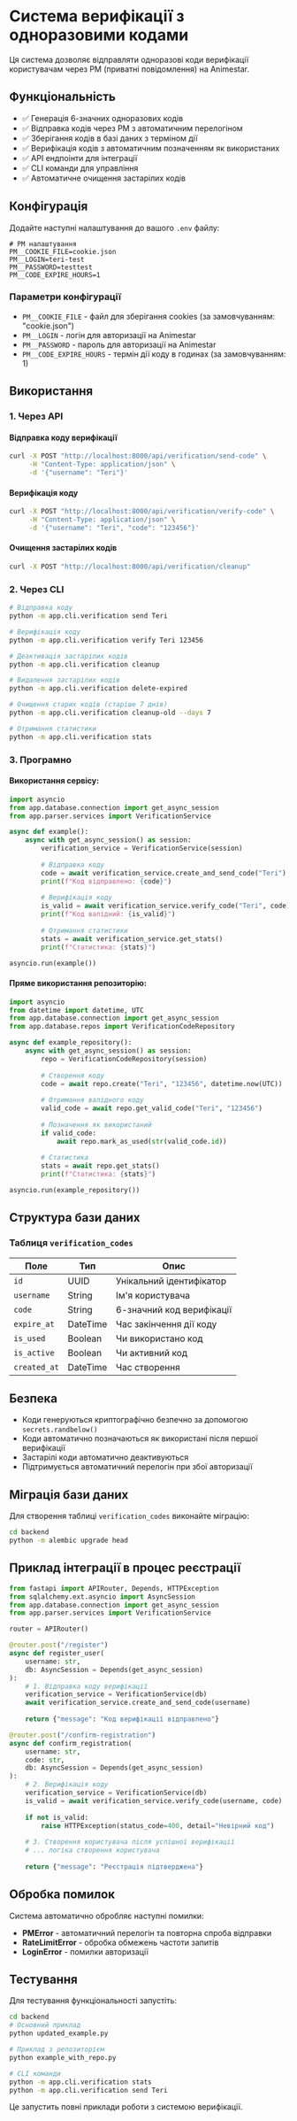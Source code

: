 # Система верифікації з одноразовими кодами

Ця система дозволяє відправляти одноразові коди верифікації користувачам через PM (приватні повідомлення) на Animestar.

## Функціональність

- ✅ Генерація 6-значних одноразових кодів
- ✅ Відправка кодів через PM з автоматичним перелогіном
- ✅ Зберігання кодів в базі даних з терміном дії
- ✅ Верифікація кодів з автоматичним позначенням як використаних
- ✅ API ендпоінти для інтеграції
- ✅ CLI команди для управління
- ✅ Автоматичне очищення застарілих кодів

## Конфігурація

Додайте наступні налаштування до вашого `.env` файлу:

```env
# PM налаштування
PM__COOKIE_FILE=cookie.json
PM__LOGIN=teri-test
PM__PASSWORD=testtest
PM__CODE_EXPIRE_HOURS=1
```

### Параметри конфігурації

- `PM__COOKIE_FILE` - файл для зберігання cookies (за замовчуванням: "cookie.json")
- `PM__LOGIN` - логін для авторизації на Animestar
- `PM__PASSWORD` - пароль для авторизації на Animestar
- `PM__CODE_EXPIRE_HOURS` - термін дії коду в годинах (за замовчуванням: 1)

## Використання

### 1. Через API

#### Відправка коду верифікації
```bash
curl -X POST "http://localhost:8000/api/verification/send-code" \
     -H "Content-Type: application/json" \
     -d '{"username": "Teri"}'
```

#### Верифікація коду
```bash
curl -X POST "http://localhost:8000/api/verification/verify-code" \
     -H "Content-Type: application/json" \
     -d '{"username": "Teri", "code": "123456"}'
```

#### Очищення застарілих кодів
```bash
curl -X POST "http://localhost:8000/api/verification/cleanup"
```

### 2. Через CLI

```bash
# Відправка коду
python -m app.cli.verification send Teri

# Верифікація коду
python -m app.cli.verification verify Teri 123456

# Деактивація застарілих кодів
python -m app.cli.verification cleanup

# Видалення застарілих кодів
python -m app.cli.verification delete-expired

# Очищення старих кодів (старіше 7 днів)
python -m app.cli.verification cleanup-old --days 7

# Отримання статистики
python -m app.cli.verification stats
```

### 3. Програмно

#### Використання сервісу:
```python
import asyncio
from app.database.connection import get_async_session
from app.parser.services import VerificationService

async def example():
    async with get_async_session() as session:
        verification_service = VerificationService(session)
        
        # Відправка коду
        code = await verification_service.create_and_send_code("Teri")
        print(f"Код відправлено: {code}")
        
        # Верифікація коду
        is_valid = await verification_service.verify_code("Teri", code)
        print(f"Код валідний: {is_valid}")
        
        # Отримання статистики
        stats = await verification_service.get_stats()
        print(f"Статистика: {stats}")

asyncio.run(example())
```

#### Пряме використання репозиторію:
```python
import asyncio
from datetime import datetime, UTC
from app.database.connection import get_async_session
from app.database.repos import VerificationCodeRepository

async def example_repository():
    async with get_async_session() as session:
        repo = VerificationCodeRepository(session)
        
        # Створення коду
        code = await repo.create("Teri", "123456", datetime.now(UTC))
        
        # Отримання валідного коду
        valid_code = await repo.get_valid_code("Teri", "123456")
        
        # Позначення як використаний
        if valid_code:
            await repo.mark_as_used(str(valid_code.id))
        
        # Статистика
        stats = await repo.get_stats()
        print(f"Статистика: {stats}")

asyncio.run(example_repository())
```

## Структура бази даних

### Таблиця `verification_codes`

| Поле | Тип | Опис |
|------|-----|------|
| `id` | UUID | Унікальний ідентифікатор |
| `username` | String | Ім'я користувача |
| `code` | String | 6-значний код верифікації |
| `expire_at` | DateTime | Час закінчення дії коду |
| `is_used` | Boolean | Чи використано код |
| `is_active` | Boolean | Чи активний код |
| `created_at` | DateTime | Час створення |

## Безпека

- Коди генеруються криптографічно безпечно за допомогою `secrets.randbelow()`
- Коди автоматично позначаються як використані після першої верифікації
- Застарілі коди автоматично деактивуються
- Підтримується автоматичний перелогін при збої авторизації

## Міграція бази даних

Для створення таблиці `verification_codes` виконайте міграцію:

```bash
cd backend
python -m alembic upgrade head
```

## Приклад інтеграції в процес реєстрації

```python
from fastapi import APIRouter, Depends, HTTPException
from sqlalchemy.ext.asyncio import AsyncSession
from app.database.connection import get_async_session
from app.parser.services import VerificationService

router = APIRouter()

@router.post("/register")
async def register_user(
    username: str,
    db: AsyncSession = Depends(get_async_session)
):
    # 1. Відправка коду верифікації
    verification_service = VerificationService(db)
    await verification_service.create_and_send_code(username)
    
    return {"message": "Код верифікації відправлено"}

@router.post("/confirm-registration")
async def confirm_registration(
    username: str,
    code: str,
    db: AsyncSession = Depends(get_async_session)
):
    # 2. Верифікація коду
    verification_service = VerificationService(db)
    is_valid = await verification_service.verify_code(username, code)
    
    if not is_valid:
        raise HTTPException(status_code=400, detail="Невірний код")
    
    # 3. Створення користувача після успішної верифікації
    # ... логіка створення користувача
    
    return {"message": "Реєстрація підтверджена"}
```

## Обробка помилок

Система автоматично обробляє наступні помилки:

- **PMError** - автоматичний перелогін та повторна спроба відправки
- **RateLimitError** - обробка обмежень частоти запитів
- **LoginError** - помилки авторизації

## Тестування

Для тестування функціональності запустіть:

```bash
cd backend
# Основний приклад
python updated_example.py

# Приклад з репозиторієм
python example_with_repo.py

# CLI команди
python -m app.cli.verification stats
python -m app.cli.verification send Teri
```

Це запустить повні приклади роботи з системою верифікації.